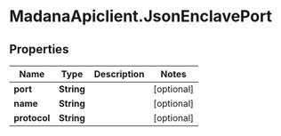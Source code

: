 # MadanaApiclient.JsonEnclavePort

## Properties

Name | Type | Description | Notes
------------ | ------------- | ------------- | -------------
**port** | **String** |  | [optional] 
**name** | **String** |  | [optional] 
**protocol** | **String** |  | [optional] 


